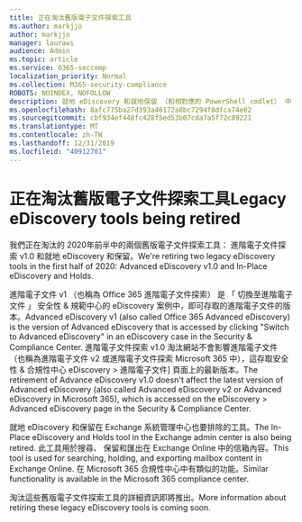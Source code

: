 ```yaml
---
title: 正在淘汰舊版電子文件探索工具
ms.author: markjjo
author: markjjo
manager: laurawi
audience: Admin
ms.topic: article
ms.service: O365-seccomp
localization_priority: Normal
ms.collection: M365-security-compliance
ROBOTS: NOINDEX, NOFOLLOW
description: 就地 eDiscovery 和就地保留 （和相對應的 PowerShell cmdlet） 中 Exchange Online 即將停用的 2020年前半中。 Office 365 進階電子文件 v1 也是在相同時間範圍而排除。
ms.openlocfilehash: 8afc775ba27d393a46172a0bc7294f8dfca74e02
ms.sourcegitcommit: cbf934ef448fc428f5ed53b07cda7a5f72c89221
ms.translationtype: MT
ms.contentlocale: zh-TW
ms.lasthandoff: 12/31/2019
ms.locfileid: "40912701"
---
```

# <a name="legacy-ediscovery-tools-being-retired"></a><span data-ttu-id="34451-104">正在淘汰舊版電子文件探索工具</span><span class="sxs-lookup"><span data-stu-id="34451-104">Legacy eDiscovery tools being retired</span></span>

<span data-ttu-id="34451-105">我們正在淘汰的 2020年前半中的兩個舊版電子文件探索工具： 進階電子文件探索 v1.0 和就地 eDiscovery 和保留。</span><span class="sxs-lookup"><span data-stu-id="34451-105">We're retiring two legacy eDiscovery tools in the first half of 2020: Advanced eDiscovery v1.0 and In-Place eDiscovery and Holds.</span></span>

<span data-ttu-id="34451-106">進階電子文件 v1 （也稱為 Office 365 進階電子文件探索） 是 「 切換至進階電子文件 」 安全性 & 規範中心的 eDiscovery 案例中，即可存取的進階電子文件的版本。</span><span class="sxs-lookup"><span data-stu-id="34451-106">Advanced eDiscovery v1 (also called Office 365 Advanced eDiscovery) is the version of Advanced eDiscovery that is accessed by clicking "Switch to Advanced eDiscovery" in an eDiscovery case in the Security & Compliance Center.</span></span>  <span data-ttu-id="34451-107">進階電子文件探索 v1.0 淘汰網站不會影響進階電子文件 （也稱為進階電子文件 v2 或進階電子文件探索 Microsoft 365 中），這存取安全性 & 合規性中心 eDiscovery > 進階電子文件] 頁面上的最新版本。</span><span class="sxs-lookup"><span data-stu-id="34451-107">The retirement of Advance eDiscovery v1.0 doesn't affect the latest version of Advanced eDiscovery (also called Advanced eDiscovery v2 or Advanced eDiscovery in Microsoft 365), which is accessed on the eDiscovery > Advanced eDiscovery page in the Security & Compliance Center.</span></span>

<span data-ttu-id="34451-108">就地 eDiscovery 和保留在 Exchange 系統管理中心也要排除的工具。</span><span class="sxs-lookup"><span data-stu-id="34451-108">The In-Place eDiscovery and Holds tool in the Exchange admin center is also being retired.</span></span> <span data-ttu-id="34451-109">此工具用於搜尋、 保留和匯出在 Exchange Online 中的信箱內容。</span><span class="sxs-lookup"><span data-stu-id="34451-109">This tool is used for searching, holding, and exporting mailbox content in Exchange Online.</span></span> <span data-ttu-id="34451-110">在 Microsoft 365 合規性中心中有類似的功能。</span><span class="sxs-lookup"><span data-stu-id="34451-110">Similar functionality is available in the Microsoft 365 compliance center.</span></span>

<span data-ttu-id="34451-111">淘汰這些舊版電子文件探索工具的詳細資訊即將推出。</span><span class="sxs-lookup"><span data-stu-id="34451-111">More information about retiring these legacy eDiscovery tools is coming soon.</span></span>